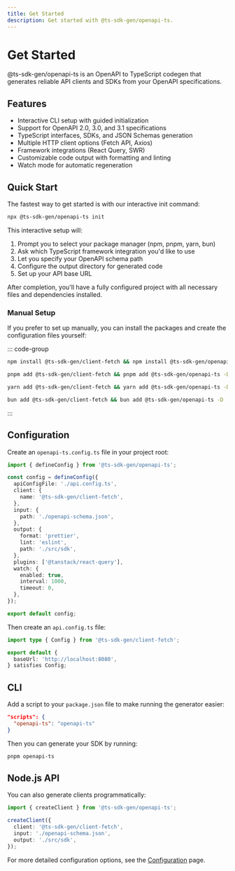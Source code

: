 ```yaml
---
title: Get Started
description: Get started with @ts-sdk-gen/openapi-ts.
---
```


<script setup>
import { embedProject } from '../embed'
</script>

# Get Started

@ts-sdk-gen/openapi-ts is an OpenAPI to TypeScript codegen that generates reliable API clients and SDKs from your OpenAPI specifications.

## Features

- Interactive CLI setup with guided initialization
- Support for OpenAPI 2.0, 3.0, and 3.1 specifications
- TypeScript interfaces, SDKs, and JSON Schemas generation
- Multiple HTTP client options (Fetch API, Axios)
- Framework integrations (React Query, SWR)
- Customizable code output with formatting and linting
- Watch mode for automatic regeneration

## Quick Start

The fastest way to get started is with our interactive init command:

```sh
npx @ts-sdk-gen/openapi-ts init
```

This interactive setup will:

1. Prompt you to select your package manager (npm, pnpm, yarn, bun)
2. Ask which TypeScript framework integration you'd like to use
3. Let you specify your OpenAPI schema path
4. Configure the output directory for generated code
5. Set up your API base URL

After completion, you'll have a fully configured project with all necessary files and dependencies installed.

### Manual Setup

If you prefer to set up manually, you can install the packages and create the configuration files yourself:

::: code-group

```sh [npm]
npm install @ts-sdk-gen/client-fetch && npm install @ts-sdk-gen/openapi-ts -D
```

```sh [pnpm]
pnpm add @ts-sdk-gen/client-fetch && pnpm add @ts-sdk-gen/openapi-ts -D
```

```sh [yarn]
yarn add @ts-sdk-gen/client-fetch && yarn add @ts-sdk-gen/openapi-ts -D
```

```sh [bun]
bun add @ts-sdk-gen/client-fetch && bun add @ts-sdk-gen/openapi-ts -D
```

:::

## Configuration

Create an `openapi-ts.config.ts` file in your project root:

```typescript
import { defineConfig } from '@ts-sdk-gen/openapi-ts';

const config = defineConfig({
  apiConfigFile: './api.config.ts',
  client: {
    name: '@ts-sdk-gen/client-fetch',
  },
  input: {
    path: './openapi-schema.json',
  },
  output: {
    format: 'prettier',
    lint: 'eslint',
    path: './src/sdk',
  },
  plugins: ['@tanstack/react-query'],
  watch: {
    enabled: true,
    interval: 1000,
    timeout: 0,
  },
});

export default config;
```

Then create an `api.config.ts` file:

```typescript
import type { Config } from '@ts-sdk-gen/client-fetch';

export default {
  baseUrl: 'http://localhost:8080',
} satisfies Config;
```

## CLI

Add a script to your `package.json` file to make running the generator easier:

```json
"scripts": {
  "openapi-ts": "openapi-ts"
}
```

Then you can generate your SDK by running:

```sh
pnpm openapi-ts
```

## Node.js API

You can also generate clients programmatically:

```typescript
import { createClient } from '@ts-sdk-gen/openapi-ts';

createClient({
  client: '@ts-sdk-gen/client-fetch',
  input: './openapi-schema.json',
  output: './src/sdk',
});
```

For more detailed configuration options, see the [Configuration](/openapi-ts/configuration) page.

<!--@include: ../examples.md-->
<!--@include: ../sponsorship.md-->
